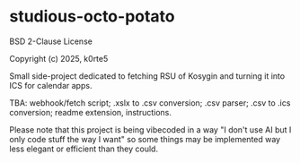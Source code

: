 # studious-octo-potato
BSD 2-Clause License

Copyright (c) 2025, k0rte5

Small side-project dedicated to fetching RSU of Kosygin and turning it into ICS for calendar apps.

TBA:
    webhook/fetch script;
    .xslx to .csv conversion;
    .csv parser;
    .csv to .ics conversion;
    readme extension, instructions.

Please note that this project is being vibecoded in a way "I don't use AI but I only code stuff the way I want" so some things may be implemented way less elegant or efficient than they could. 